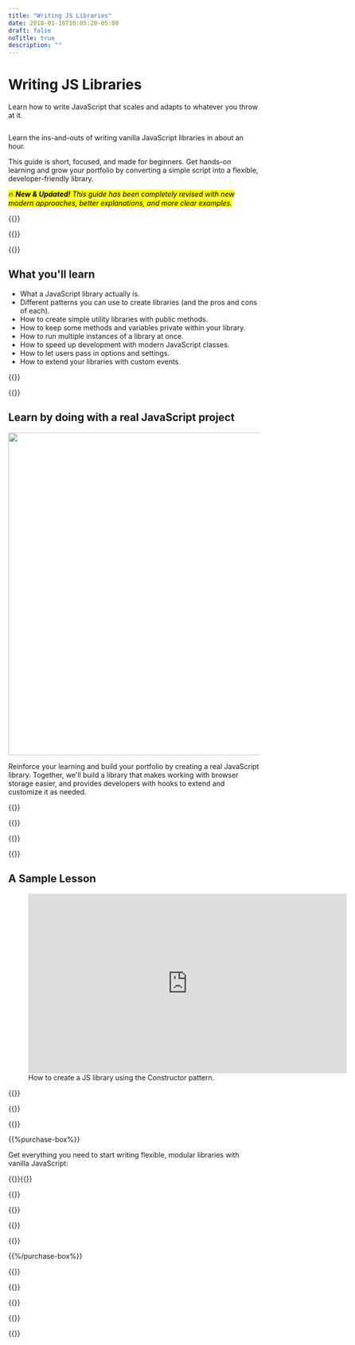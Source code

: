 ```yaml
---
title: "Writing JS Libraries"
date: 2018-01-16T10:05:20-05:00
draft: false
noTitle: true
description: ""
---
```


<h1 class="no-padding-top no-margin-bottom h5 text-sans">Writing JS Libraries</h1>
<p><span class="text-xlarge text-serif">Learn how to write JavaScript that scales and adapts to whatever you throw at it.</span></p>

<img class="img-center img-hero" alt="" src="/img/guides/writing-libraries.png">

<span class="text-large">Learn the ins-and-outs of writing vanilla JavaScript libraries in about an hour.</span>

This guide is short, focused, and made for beginners. Get hands-on learning and grow your portfolio by converting a simple script into a flexible, developer-friendly library.

<mark>🔥 <em><strong>New & Updated!</strong> This guide has been completely revised with new modern approaches, better explanations, and more clear examples.</em></mark>

{{<cta for="guide">}}

<div class="padding-bottom-small">{{<pricing-link>}}</div>

{{<used-by>}}

## What you'll learn

- What a JavaScript library actually is.
- Different patterns you can use to create libraries (and the pros and cons of each).
- How to create simple utility libraries with public methods.
- How to keep some methods and variables private within your library.
- How to run multiple instances of a library at once.
- How to speed up development with modern JavaScript classes.
- How to let users pass in options and settings.
- How to extend your libraries with custom events.

{{<formats>}}

{{<testimonial-group group="learn">}}

## Learn by doing with a real JavaScript project

<p class="no-margin-bottom"><img src="/img/projects/writing-js-libraries.png" alt="" width="1080" height="647" class="no-margin-bottom img-center"></p>

Reinforce your learning and build your portfolio by creating a real JavaScript library. Together, we'll build a library that makes working with browser storage easier, and provides developers with hooks to extend and customize it as needed.

{{<bonuses>}}

{{<pricing-link>}}

{{<testimonial-group group="slack">}}

{{<skills>}}

## A Sample Lesson

<figure>
	<iframe class="no-margin-bottom" src="https://player.vimeo.com/video/721284684?h=3dbde38342" width="640" height="360" frameborder="0" allow="autoplay; fullscreen; picture-in-picture" allowfullscreen></iframe>
	<figcaption>How to create a JS library using the Constructor pattern.</figcaption>
</figure>

{{<sample>}}

{{<money-back>}}

{{<cta for="bio">}}

{{%purchase-box%}}

Get everything you need to start writing flexible, modular libraries with vanilla JavaScript:

{{<purchase-summary>}}{{</purchase-summary>}}

{{<cta for="guide-buy">}}

{{<purchase-link product="writingPlugins">}}

{{<purchase-upsell upsell="levelup">}}

{{<sales-numbers>}}

{{%/purchase-box%}}

{{<testimonial-group group="purchase">}}

{{<faq>}}

{{<pricing-link>}}

{{<testimonial-group group="faq">}}

{{<not-ready-yet>}}